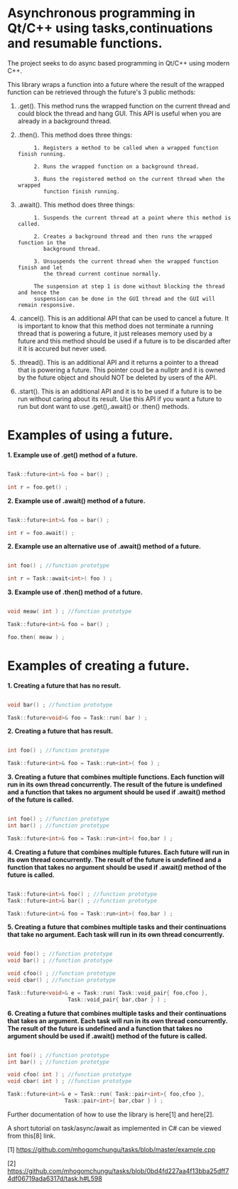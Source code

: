 

Asynchronous programming in Qt/C++ using tasks,continuations and resumable functions.
========

The project seeks to do async based programming in Qt/C++ using modern C++.

This library wraps a function into a future where the result of the wrapped function
can be retrieved through the future's 3 public methods:

1. .get().  This method runs the wrapped function on the current thread
            and could block the thread and hang GUI. This API is useful when you are already
            in a background thread.

2. .then(). This method does three things:

            1. Registers a method to be called when a wrapped function finish running.

            2. Runs the wrapped function on a background thread.

            3. Runs the registered method on the current thread when the wrapped
               function finish running.

3. .await(). This method does three things:

            1. Suspends the current thread at a point where this method is called.

            2. Creates a background thread and then runs the wrapped function in the
               background thread.

            3. Unsuspends the current thread when the wrapped function finish and let
               the thread current continue normally.

            The suspension at step 1 is done without blocking the thread and hence the
            suspension can be done in the GUI thread and the GUI will remain responsive.

4. .cancel(). This is an additional API that can be used to cancel a future. It is important to know that
              this method does not terminate a running thread that is powering a future, it just releases
	      memory used by a future and this method should be used if a future is to be discarded after it
	      it is accured but never used.

5. .thread(). This is an additional API and it returns a pointer to a thread that is powering a future. This pointer
              coud be a nullptr and it is owned by the future object and should NOT be deleted by users of the API.

6. .start(). This is an additional API and it is to be used if a future is to be run without caring about its result.
	     Use this API if you want a future to run but dont want to use .get(),.await() or .then() methods.

Examples of using a future.
========

**1. Example use of .get() method of a future.**

```c++

Task::future<int>& foo = bar() ;

int r = foo.get() ;

```

**2. Example use of .await() method of a future.**

```c++

Task::future<int>& foo = bar() ;

int r = foo.await() ;

```
**2. Example use an alternative use of .await() method of a future.**

```c++

int foo() ; //function prototype

int r = Task::await<int>( foo ) ;

```

**3. Example use of .then() method of a future.**

```c++

void meaw( int ) ; //function prototype

Task::future<int>& foo = bar() ;

foo.then( meaw ) ;

```

Examples of creating a future.
========

**1. Creating a future that has no result.**
```c++

void bar() ; //function prototype

Task::future<void>& foo = Task::run( bar ) ;

```

**2. Creating a future that has result.**
```c++

int foo() ; //function prototype

Task::future<int>& foo = Task::run<int>( foo ) ;

```

**3. Creating a future that combines multiple functions. Each function will run in its own thread concurrently. The result of the future is undefined and a function that takes no argument should be used if .await() method of the future is called.**

```c++

int foo() ; //function prototype
int bar() ; //function prototype

Task::future<int>& foo = Task::run<int>( foo,bar ) ;

```

**4. Creating a future that combines multiple futures. Each future will run in its own thread concurrently. The result of the future is undefined and a function that takes no argument should be used if .await() method of the future is called.**

```c++

Task::future<int>& foo() ; //function prototype
Task::future<int>& bar() ; //function prototype

Task::future<int>& foo = Task::run<int>( foo,bar ) ;

```

**5. Creating a future that combines multiple tasks and their continuations that take no argument. Each task will run in its own thread concurrently.**
```c++

void foo() ; //function prototype
void bar() ; //function prototype

void cfoo() ; //function prototype
void cbar() ; //function prototype

Task::future<void>& e = Task::run( Task::void_pair{ foo,cfoo },
				   Task::void_pair{ bar,cbar } ) ;

```

**6. Creating a future that combines multiple tasks and their continuations that takes an argument. Each task will run in its own thread concurrently. The result of the future is undefined and a function that takes no argument should be used if .await() method of the future is called.**
```c++

int foo() ; //function prototype
int bar() ; //function prototype

void cfoo( int ) ; //function prototype
void cbar( int ) ; //function prototype

Task::future<int>& e = Task::run( Task::pair<int>{ foo,cfoo },
				  Task::pair<int>{ bar,cbar } ) ;
```

Further documentation of how to use the library is here[1] and here[2].

A short tutorial on task/async/await as implemented in C# can be viewed from this[8] link.

[1] https://github.com/mhogomchungu/tasks/blob/master/example.cpp

[2] https://github.com/mhogomchungu/tasks/blob/0bd4fd227aa4f13bba25dff74df06719ada6317d/task.h#L598
